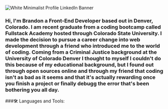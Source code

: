 ![White Minimalist Profile LinkedIn Banner](https://user-images.githubusercontent.com/66978579/181151947-45e6ab35-31fc-4e9f-9122-505cb4ad2725.png)

### Hi, I'm Brandon a Front-End Developer based out in Denver, Colorado. I am recent graduate from a coding bootcamp called Fullstack Academy hosted through Colorado State University. I made the decision to pursue a career change into web development through a friend who introduced me to the world of coding. Coming from a Criminal Justice background at the University of Colorado Denver I thought to myself I couldn't do this because of my educational background, but I found out through open sources online and through my friend that coding isn't as bad as it seems and that it's actually rewarding once you finish a project or finally debugg the error that's been bothering you all day.  

###:hammer_and_wrench: Languages and Tools:

<!--
**blor15/blor15** is a ✨ _special_ ✨ repository because its `README.md` (this file) appears on your GitHub profile.

Here are some ideas to get you started:

- 🔭 I’m currently working on ...
- 🌱 I’m currently learning ...
- 👯 I’m looking to collaborate on ...
- 🤔 I’m looking for help with ...
- 💬 Ask me about ...
- 📫 How to reach me: ...
- 😄 Pronouns: ...
- ⚡ Fun fact: ...
-->

